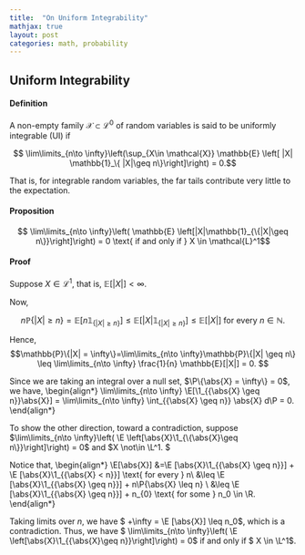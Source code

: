 ```yaml
---
title:  "On Uniform Integrability"
mathjax: true
layout: post
categories: math, probability
---
```


## Uniform Integrability

#### Definition 
A non-empty family $\mathcal{X} \subset \mathcal{L}^{0}$ of random variables is said to be uniformly integrable (UI) if 

$$ \lim\limits_{n\to \infty}\left(\sup_{X\in \mathcal{X}} \mathbb{E} \left[ |X| \mathbb{1}_\{ |X|\geq n\}\right]\right) = 0.$$

That is, for integrable random variables, the far tails contribute very little to the expectation. 


#### Proposition

$$ \lim\limits_{n\to \infty}\left( \mathbb{E} \left[|X|\mathbb{1}_{\{|X|\geq n\}}\right]\right) = 0 \text{ if and only if } X \in \mathcal{L}^1$$

#### Proof

Suppose $X \in \mathcal{L}^{1}$, that is, $\mathbb{E}[|X|] < \infty$. 

Now, 

$$n \mathbb{P}\{|X| \geq n\} = \mathbb{E} [n\mathbb{1}_{\{|X| \geq n\}}] \leq \mathbb{E} [|X|\mathbb{1}_{\{|X| \geq n\}}] \leq \mathbb{E}[|X|] \text{ for every }n \in \mathbb{N}.$$ 


Hence, $$\mathbb{P}\{|X| = \infty\}=\lim\limits_{n\to \infty}\mathbb{P}\{|X| \geq n\} \leq \lim\limits_{n\to \infty} \frac{1}{n} \mathbb{E}[|X|] = 0. $$ 

Since we are taking an integral over a null set, $\P\{\abs{X} = \infty\} = 0$, we have, 
\begin{align*}
\lim\limits_{n\to \infty} \E[\1_{\{\abs{X} \geq n\}}\abs{X}] = \lim\limits_{n\to \infty} \int_{\{\abs{X} \geq n\}} \abs{X} d\P = 0.
\end{align*}

To show the other direction, toward a contradiction, suppose  $\lim\limits_{n\to \infty}\left( \E \left[\abs{X}\1_{\{\abs{X}\geq n\}}\right]\right) = 0$ and $X \not\in \L^1. $

Notice that,
\begin{align*}
    \E[\abs{X}]
    &=\E [\abs{X}\1_{\{\abs{X} \geq n\}}] +  \E [\abs{X}\1_{\{\abs{X} < n\}}] \text{ for every } n\\
    &\leq \E [\abs{X}\1_{\{\abs{X} \geq n\}}] + n\P\{\abs{X} \leq n\} \\
    &\leq \E [\abs{X}\1_{\{\abs{X} \geq n\}}] + n_{0} \text{ for some } n_0 \in \R.
\end{align*}

Taking limits over $n$, we have $ +\infty = \E [\abs{X}] \leq n_0$, which is a contradiction. Thus, we have $ \lim\limits_{n\to \infty}\left( \E \left[\abs{X}\1_{\{\abs{X}\geq n\}}\right]\right) = 0$ if and only if $ X \in \L^1$.
